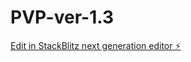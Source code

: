 # PVP-ver-1.3

[Edit in StackBlitz next generation editor ⚡️](https://stackblitz.com/~/github.com/mehmetdalginstudent/PVP-ver-1.3)